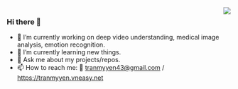 <a href="https://github.com/MyYen2004">
   <img align="right" src="https://github-readme-stats.vercel.app/api?username=MyYen2004&show_icons=true&theme=dark"/>
</a>

### Hi there 👋
- 🔭 I’m currently working on deep video understanding, medical image analysis, emotion recognition.
- 🌱 I’m currently learning new things.
- 💬 Ask me about my projects/repos.
- 📫 How to reach me: 📨 tranmyyen43@gmail.com / https://tranmyyen.vneasy.net
